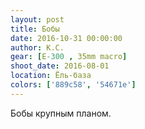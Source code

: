 ```yaml
---
layout: post
title: Бобы
date: 2016-10-31 00:00:00
author: К.С.
gear: [E-300 , 35mm macro]
shoot_date: 2016-08-01
location: Ёль-база
colors: ['889c58', '54671e']
---
```


Бобы крупным планом.
